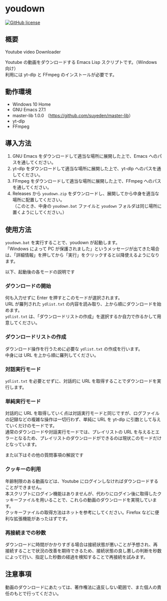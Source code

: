 

# youdown

[![GitHub license](<https://img.shields.io/github/license/suyeden/youdown?color=blue>)](<https://github.com/suyeden/youdown/blob/master/LICENSE>)  


## 概要

Youtube video Downloader  

Youtube の動画をダウンロードする Emacs Lisp スクリプトです。（Windows 向け）  
利用には yt-dlp と FFmpeg のインストールが必要です。  


## 動作環境

-   Windows 10 Home
-   GNU Emacs 27.1
-   master-lib 1.0.0 （<https://github.com/suyeden/master-lib>）
-   yt-dlp
-   FFmpeg


## 導入方法

1.  GNU Emacs をダウンロードして適当な場所に展開した上で、Emacs へのパスを通してください。
2.  yt-dlp をダウンロードして適当な場所に展開した上で、yt-dlp へのパスを通してください。
3.  FFmpeg をダウンロードして適当な場所に展開した上で、FFmpeg へのパスを通してください。
4.  Releases から `youdown.zip` をダウンロードし、展開してから中身を適当な場所に配置してください。  
    （このとき、中身の `youdown.bat` ファイルと `youdown` フォルダは同じ場所に置くようにしてください。）


## 使用方法

`youdown.bat` を実行することで、youdown が起動します。  
「Windows によって PC が保護されました」というメッセージが出てきた場合は、「詳細情報」を押してから「実行」をクリックすると以降使えるようになります。  

以下、起動後の各モードの説明です  


### ダウンロードの開始

何も入力せずに Enter を押すとこのモードが選択されます。  
URL が羅列された `ydlist.txt` の内容を読み取り、上から順にダウンロードを始めます。  
`ydlist.txt` は、「ダウンロードリストの作成」を選択するか自力で作るかして用意してください。  


### ダウンロードリストの作成

ダウンロード操作を行うために必要な `ydlist.txt` の作成を行います。  
中身には URL を上から順に羅列してください。  


### 対話実行モード

`ydlist.txt` を必要とせずに、対話的に URL を取得することでダウンロードを実行します。  


### 単純実行モード

対話的に URL を取得していく点は対話実行モードと同じですが、ログファイルの記録などの複雑な操作は一切行わず、単純に URL を yt-dlp に引数として与えていくだけのモードです。  
通常のダウンロードや対話実行モードでは、プレイリストの URL を与えるとエラーとなるため、プレイリストのダウンロードができるのは現状このモードだけとなっています。  

また以下はその他の質問事項の解説です  


### クッキーの利用

年齢制限のある動画などは、Youtube にログインしなければダウンロードすることができません。  
本スクリプトにログイン機能はありませんが、代わりにログイン後に取得したクッキーファイルを用いることで、これらの動画のダウンロードを実現しています。  
クッキーファイルの取得方法はネットを参考にしてください。Firefox などに便利な拡張機能があったはずです。  


### 再接続までの秒数

ダウンロードに時間がかかりすぎる場合は接続状態が悪いことが予想され、再接続することで状況の改善を期待できるため、接続状態の良し悪しの判断を秒数によって行い、指定した秒数の経過を検知することで再接続を試みます。  


## 注意事項

動画のダウンロードにあたっては、著作権法に違反しない範囲で、また個人の責任のもとで行ってください。  

